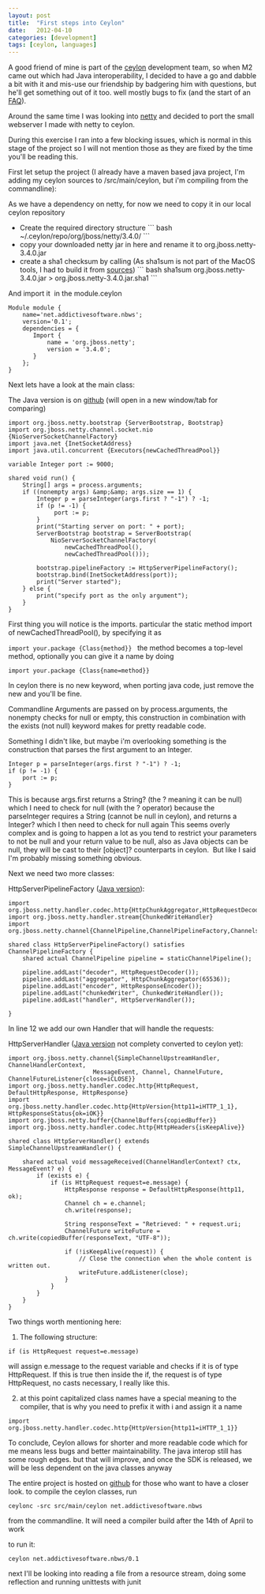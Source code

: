 ```yaml
---
layout: post
title:  "First steps into Ceylon"
date:   2012-04-10
categories: [development]
tags: [ceylon, languages]
---
```

A good friend of mine is part of the <a href="http://www.ceylon-lang.org/">ceylon</a> development team, so when M2 came out which had Java interoperability, I decided to have a go and dabble a bit with it and mis-use our friendship by badgering him with questions, but he'll get something out of it too. well mostly bugs to fix (and the start of an <a href="https://github.com/ceylon/ceylon-lang.org/wiki/FAQ_proposals" target="_blank">FAQ</a>).

Around the same time I was looking into <a href="http://netty.io">netty</a> and decided to port the small webserver I made with netty to ceylon.

During this exercise I ran into a few blocking issues, which is normal in this stage of the project so I will not mention those as they are fixed by the time you'll be reading this.

First let setup the project (I already have a maven based java project, I'm adding my ceylon sources to /src/main/ceylon, but i'm compiling from the commandline):

As we have a dependency on netty, for now we need to copy it in our local ceylon repository
<ul>
	<li>Create the required directory structure
``` bash 
~/.ceylon/repo/org/jboss/netty/3.4.0/
```
</li>
	<li>copy your downloaded netty jar in here and rename it to org.jboss.netty-3.4.0.jar</li>
	<li>create a sha1 checksum by calling (As sha1sum is not part of the MacOS tools, I had to build it from <a href="http://www.microbrew.org/tools/md5sha1sum/">sources</a>)
``` bash 
sha1sum org.jboss.netty-3.4.0.jar &gt; org.jboss.netty-3.4.0.jar.sha1
```
    </li>
</ul>

And import it  in the module.ceylon

``` ceylon
Module module {
    name='net.addictivesoftware.nbws';
    version='0.1';
    dependencies = {
       Import {
           name = 'org.jboss.netty';
           version = '3.4.0';
       }
    };
}
```

Next lets have a look at the main class:

The Java version is on <a href="https://github.com/gertjana/nb-ws/blob/master/src/main/java/net/addictivesoftware/nbws/http/HttpServer.java" target="_blank">github</a> (will open in a new window/tab for comparing)

``` ceylon
import org.jboss.netty.bootstrap {ServerBootstrap, Bootstrap}
import org.jboss.netty.channel.socket.nio {NioServerSocketChannelFactory}
import java.net {InetSocketAddress}
import java.util.concurrent {Executors{newCachedThreadPool}}

variable Integer port := 9000;

shared void run() {
    String[] args = process.arguments;
    if ((nonempty args) &amp;&amp; args.size == 1) {
        Integer p = parseInteger(args.first ? "-1") ? -1;
        if (p != -1) {
             port := p;
        }
        print("Starting server on port: " + port);
        ServerBootstrap bootstrap = ServerBootstrap(
            NioServerSocketChannelFactory(
                newCachedThreadPool(),
                newCachedThreadPool()));

        bootstrap.pipelineFactory := HttpServerPipelineFactory();
        bootstrap.bind(InetSocketAddress(port));
        print("Server started");
    } else {
        print("specify port as the only argument");
    }
}
```
First thing you will notice is the imports. particular the static method import of newCachedThreadPool(), by specifying it as

`import your.package {Class{method}}
`
the method becomes a top-level method, optionally you can give it a name by doing

`import your.package {Class{name=method}}`

In ceylon there is no new keyword, when porting java code, just remove the new and you'll be fine.

Commandline Arguments are passed on by process.arguments, the nonempty checks for null or empty, this construction in combination with the exists (not null) keyword makes for pretty readable code.

Something I didn't like, but maybe i'm overlooking something is the construction that parses the first argument to an Integer.

``` ceylon
Integer p = parseInteger(args.first ? "-1") ? -1;
if (p != -1) {
    port := p;
}
```

This is because args.first returns a String? (the ? meaning it can be null) which I need to check for null (with the ? operator) because the parseInteger requires a String (cannot be null in ceylon), and returns a Integer? which I then need to check for null again
This seems overly complex and is going to happen a lot as you tend to restrict your parameters to not be null and your return value to be null, also as Java objects can be null, they will be cast to their [object]? counterparts in ceylon.  But like I said I'm probably missing something obvious.

Next we need two more classes:

HttpServerPipelineFactory (<a href="https://github.com/gertjana/nb-ws/blob/master/src/main/java/net/addictivesoftware/nbws/http/HttpServerPipelineFactory.java" target="_blank">Java version</a>):

``` ceylon
import org.jboss.netty.handler.codec.http{HttpChunkAggregator,HttpRequestDecoder,HttpResponseEncoder}
import org.jboss.netty.handler.stream{ChunkedWriteHandler}
import org.jboss.netty.channel{ChannelPipeline,ChannelPipelineFactory,Channels{staticChannelPipeline=pipeline}}

shared class HttpServerPipelineFactory() satisfies ChannelPipelineFactory {
    shared actual ChannelPipeline pipeline = staticChannelPipeline();

    pipeline.addLast("decoder", HttpRequestDecoder());
    pipeline.addLast("aggregator", HttpChunkAggregator(65536));
    pipeline.addLast("encoder", HttpResponseEncoder());
    pipeline.addLast("chunkedWriter", ChunkedWriteHandler());
    pipeline.addLast("handler", HttpServerHandler());

}
```

In line 12 we add our own Handler that will handle the requests:

HttpServerHandler (<a href="https://github.com/gertjana/nb-ws/blob/master/src/main/java/net/addictivesoftware/nbws/http/HttpServerHandler.java" target="_blank">Java version</a> not complety converted to ceylon yet):

``` ceylon
import org.jboss.netty.channel{SimpleChannelUpstreamHandler, ChannelHandlerContext,
                        MessageEvent, Channel, ChannelFuture, ChannelFutureListener{close=iCLOSE}}
import org.jboss.netty.handler.codec.http{HttpRequest, DefaultHttpResponse, HttpResponse}
import org.jboss.netty.handler.codec.http{HttpVersion{http11=iHTTP_1_1}, HttpResponseStatus{ok=iOK}}
import org.jboss.netty.buffer{ChannelBuffers{copiedBuffer}}
import org.jboss.netty.handler.codec.http{HttpHeaders{isKeepAlive}}

shared class HttpServerHandler() extends SimpleChannelUpstreamHandler() {

    shared actual void messageReceived(ChannelHandlerContext? ctx, MessageEvent? e) {
        if (exists e) {
            if (is HttpRequest request=e.message) {
                HttpResponse response = DefaultHttpResponse(http11, ok);
                Channel ch = e.channel;
                ch.write(response);	

                String responseText = "Retrieved: " + request.uri;
                ChannelFuture writeFuture = ch.write(copiedBuffer(responseText, "UTF-8"));

                if (!isKeepAlive(request)) {
                    // Close the connection when the whole content is written out.
                    writeFuture.addListener(close);
                }
            }
        }
    }
}
```

Two things worth mentioning here:
1) The following structure:

`if (is HttpRequest request=e.message)`

will assign e.message to the request variable and checks if it is of type HttpRequest.
If this is true then inside the if, the request is of type HttpRequest, no casts necessary, I really like this.

2) at this point capitalized class names have a special meaning to the compiler, that is why you need to prefix it with i and assign it a name

`import org.jboss.netty.handler.codec.http{HttpVersion{http11=iHTTP_1_1}}`

To conclude, Ceylon allows for shorter and more readable code which for me means less bugs and better maintainability. The java interop still has some rough edges. but that will improve, and once the SDK is released, we will be less dependent on the java classes anyway

The entire project is hosted on <a href="https://github.com/gertjana/nb-ws">github</a> for those who want to have a closer look.
to compile the ceylon classes, run

`ceylonc -src src/main/ceylon net.addictivesoftware.nbws`

from the commandline.
It will need a compiler build after the 14th of April to work

to run it:

`ceylon net.addictivesoftware.nbws/0.1`

next I'll be looking into reading a file from a resource stream, doing some reflection and running unittests with junit